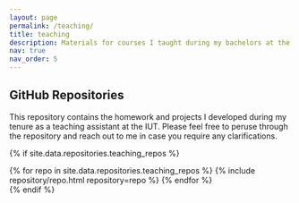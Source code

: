 ```yaml
---
layout: page
permalink: /teaching/
title: teaching
description: Materials for courses I taught during my bachelors at the Isfahan University of Technology!
nav: true
nav_order: 5
---
```


## GitHub Repositories

This repository contains the homework and projects I developed during my tenure as a teaching assistant at the IUT. Please feel free to peruse through the repository and reach out to me in case you require any clarifications.

{% if site.data.repositories.teaching_repos %}
<div class="repositories d-flex flex-wrap flex-md-row flex-column justify-content-between align-items-center">
  {% for repo in site.data.repositories.teaching_repos %}
    {% include repository/repo.html repository=repo %}
  {% endfor %}
</div>
{% endif %}